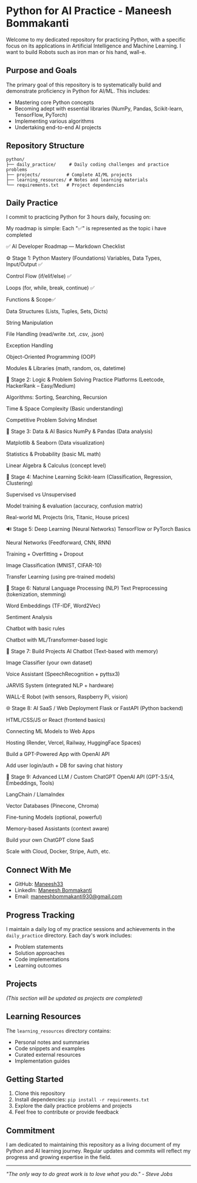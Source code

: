 # Python for AI Practice - Maneesh Bommakanti

Welcome to my dedicated repository for practicing Python, with a specific focus on its applications in Artificial Intelligence and Machine Learning. I want to build Robots such as iron man or his hand, wall-e.

## Purpose and Goals

The primary goal of this repository is to systematically build and demonstrate proficiency in Python for AI/ML. This includes:
- Mastering core Python concepts
- Becoming adept with essential libraries (NumPy, Pandas, Scikit-learn, TensorFlow, PyTorch)
- Implementing various algorithms
- Undertaking end-to-end AI projects

## Repository Structure

```
python/
├── daily_practice/     # Daily coding challenges and practice problems
├── projects/          # Complete AI/ML projects
├── learning_resources/ # Notes and learning materials
└── requirements.txt   # Project dependencies
```

## Daily Practice

I commit to practicing Python for 3 hours daily, focusing on:

My roadmap is simple: Each "✅" is represented as the topic i have completed

✅ AI Developer Roadmap — Markdown Checklist

⚙️ Stage 1: Python Mastery (Foundations)
Variables, Data Types, Input/Output ✅


Control Flow (if/elif/else) ✅


Loops (for, while, break, continue) ✅


Functions & Scope✅


Data Structures (Lists, Tuples, Sets, Dicts)


String Manipulation


File Handling (read/write .txt, .csv, .json)


Exception Handling


Object-Oriented Programming (OOP)


Modules & Libraries (math, random, os, datetime)



🤖 Stage 2: Logic & Problem Solving
Practice Platforms (Leetcode, HackerRank – Easy/Medium)


Algorithms: Sorting, Searching, Recursion


Time & Space Complexity (Basic understanding)


Competitive Problem Solving Mindset




🧠 Stage 3: Data & AI Basics
NumPy & Pandas (Data analysis)


Matplotlib & Seaborn (Data visualization)


Statistics & Probability (basic ML math)


Linear Algebra & Calculus (concept level)



🤖 Stage 4: Machine Learning
Scikit-learn (Classification, Regression, Clustering)


Supervised vs Unsupervised


Model training & evaluation (accuracy, confusion matrix)


Real-world ML Projects (Iris, Titanic, House prices)


🔊 Stage 5: Deep Learning (Neural Networks)
TensorFlow or PyTorch Basics


Neural Networks (Feedforward, CNN, RNN)


Training + Overfitting + Dropout


Image Classification (MNIST, CIFAR-10)


Transfer Learning (using pre-trained models)






🧠 Stage 6: Natural Language Processing (NLP)
Text Preprocessing (tokenization, stemming)


Word Embeddings (TF-IDF, Word2Vec)


Sentiment Analysis


Chatbot with basic rules


Chatbot with ML/Transformer-based logic



🚀 Stage 7: Build Projects
AI Chatbot (Text-based with memory)


Image Classifier (your own dataset)


Voice Assistant (SpeechRecognition + pyttsx3)


JARVIS System (integrated NLP + hardware)


WALL-E Robot (with sensors, Raspberry Pi, vision)



🌐 Stage 8: AI SaaS / Web Deployment
Flask or FastAPI (Python backend)


HTML/CSS/JS or React (frontend basics)


Connecting ML Models to Web Apps


Hosting (Render, Vercel, Railway, HuggingFace Spaces)


Build a GPT-Powered App with OpenAI API


Add user login/auth + DB for saving chat history




🧠 Stage 9: Advanced LLM / Custom ChatGPT
OpenAI API (GPT-3.5/4, Embeddings, Tools)


LangChain / LlamaIndex


Vector Databases (Pinecone, Chroma)


Fine-tuning Models (optional, powerful)


Memory-based Assistants (context aware)


Build your own ChatGPT clone SaaS


Scale with Cloud, Docker, Stripe, Auth, etc.








## Connect With Me

- GitHub: [Maneesh33](https://github.com/Maneesh33)
- LinkedIn: [Maneesh Bommakanti](https://www.linkedin.com/in/bommakanti-maneesh-0494972b3/)
- Email: maneeshbommakanti930@gmail.com

## Progress Tracking

I maintain a daily log of my practice sessions and achievements in the `daily_practice` directory. Each day's work includes:
- Problem statements
- Solution approaches
- Code implementations
- Learning outcomes

## Projects

*(This section will be updated as projects are completed)*

## Learning Resources

The `learning_resources` directory contains:
- Personal notes and summaries
- Code snippets and examples
- Curated external resources
- Implementation guides

## Getting Started

1. Clone this repository
2. Install dependencies: `pip install -r requirements.txt`
3. Explore the daily practice problems and projects
4. Feel free to contribute or provide feedback

## Commitment

I am dedicated to maintaining this repository as a living document of my Python and AI learning journey. Regular updates and commits will reflect my progress and growing expertise in the field.

---

*"The only way to do great work is to love what you do." - Steve Jobs* 
